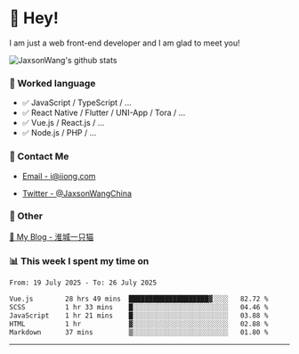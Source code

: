 # 👋 Hey!

I am just a web front-end developer and I am glad to meet you!

![JaxsonWang's github stats](https://github-readme-stats.vercel.app/api?username=JaxsonWang&&show_icons=true&&title_color=1abc9c&&icon_color=1abc9c)


### 📝 Worked language

- ✅ JavaScript / TypeScript / ...
- ✅ React Native / Flutter / UNI-App / Tora / ...
- ✅ Vue.js / React.js / ...
- ✅ Node.js / PHP / ...

### 📮 Contact Me

- [Email - i@iiong.com](mailto:i@iiong.com)

- [Twitter - @JaxsonWangChina](https://twitter.com/JaxsonWangChina)

### 🤪 Other

[📌 My Blog - 淮城一只猫](https://iiong.com)

### 📊 This week I spent my time on

<!--START_SECTION:waka-->

```txt
From: 19 July 2025 - To: 26 July 2025

Vue.js        28 hrs 49 mins  ████████████████████▓░░░░   82.72 %
SCSS          1 hr 33 mins    █░░░░░░░░░░░░░░░░░░░░░░░░   04.46 %
JavaScript    1 hr 21 mins    █░░░░░░░░░░░░░░░░░░░░░░░░   03.88 %
HTML          1 hr            ▓░░░░░░░░░░░░░░░░░░░░░░░░   02.88 %
Markdown      37 mins         ▒░░░░░░░░░░░░░░░░░░░░░░░░   01.80 %
```

<!--END_SECTION:waka-->

---
